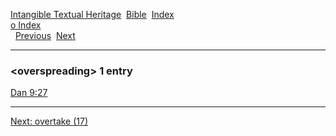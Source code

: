 [Intangible Textual Heritage](../../index)  [Bible](../index) 
[Index](index)   
[o Index](_o_)  
  [Previous](c08159)  [Next](c08161) 

------------------------------------------------------------------------

### &lt;overspreading&gt; 1 entry

[Dan 9:27](../kjv/dan009.htm#027)  

------------------------------------------------------------------------

[Next: overtake (17)](c08161)
